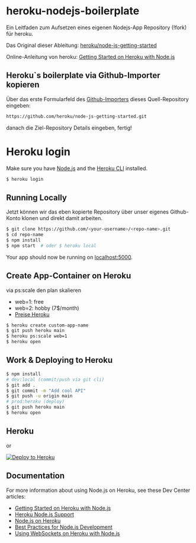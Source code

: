 # heroku-nodejs-boilerplate

Ein Leitfaden zum Aufsetzen eines eigenen Nodejs-App Repository (!fork) für heroku. 

Das Original dieser Ableitung: [heroku/node-js-getting-started](https://github.com/heroku/node-js-getting-started)

Online-Anleitung von heroku: [Getting Started on Heroku with Node.js](https://devcenter.heroku.com/articles/getting-started-with-nodejs)


## Heroku`s boilerplate via Github-Importer kopieren

Über das erste Formularfeld des [Github-Importers](https://github.com/new/import) dieses Quell-Repository eingeben:

```sh
https://github.com/heroku/node-js-getting-started.git
```
danach die Ziel-Repository Details eingeben, fertig!


# Heroku login
Make sure you have [Node.js](http://nodejs.org/) and the [Heroku CLI](https://cli.heroku.com/) installed.

```sh
$ heroku login
```

## Running Locally

Jetzt können wir das eben kopierte Repository über unser eigenes Github-Konto klonen und direkt damit arbeiten.

```sh
$ git clone https://github.com/<your-username>/<repo-name>.git
$ cd repo-name
$ npm install
$ npm start  # oder $ heroku local
```

Your app should now be running on [localhost:5000](http://localhost:5000/).

## Create App-Container on Heroku
via ps:scale den plan skalieren
+ web=1: free
+ web=2: hobby (7$/month)
+ [Preise Heroku](https://www.heroku.com/pricing)

```sh
$ heroku create custom-app-name
$ git push heroku main
$ heroku ps:scale web=1
$ heroku open
```

## Work & Deploying to Heroku

```sh
$ npm install
# dev:local (commit/push via git cli)
$ git add .
$ git commit -m "Add cool API"
$ git push -u origin main
# prod:heroku (deploy)
$ git push heroku main
$ heroku open
```

## Heroku 
or

[![Deploy to Heroku](https://www.herokucdn.com/deploy/button.png)](https://heroku.com/deploy)

## Documentation

For more information about using Node.js on Heroku, see these Dev Center articles:

- [Getting Started on Heroku with Node.js](https://devcenter.heroku.com/articles/getting-started-with-nodejs)
- [Heroku Node.js Support](https://devcenter.heroku.com/articles/nodejs-support)
- [Node.js on Heroku](https://devcenter.heroku.com/categories/nodejs)
- [Best Practices for Node.js Development](https://devcenter.heroku.com/articles/node-best-practices)
- [Using WebSockets on Heroku with Node.js](https://devcenter.heroku.com/articles/node-websockets)
